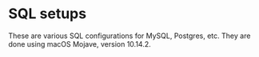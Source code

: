 # SQL setups

These are various SQL configurations for MySQL, Postgres, etc. They are done using macOS Mojave, version 10.14.2.
